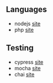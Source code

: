 ## Languages
- nodejs [site](https://nodejs.org/en/)
- php [site](http://php.net/)
## Testing
- cypress [site](https://www.cypress.io/)
- mocha [site](https://mochajs.org/)
- chai [site](https://www.chaijs.com/)
